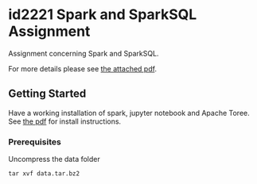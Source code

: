 # id2221 Spark and SparkSQL Assignment

Assignment concerning Spark and SparkSQL.

For more details please see [the attached pdf](lab2.pdf).

## Getting Started

Have a working installation of spark, jupyter notebook and Apache Toree.
See [the pdf](lab2.pdf) for install instructions.

### Prerequisites

Uncompress the data folder

```
tar xvf data.tar.bz2
```
